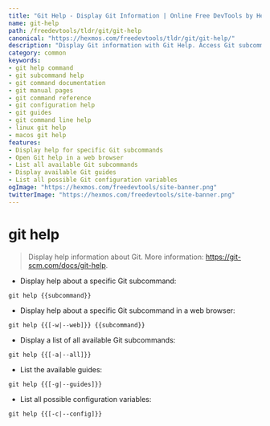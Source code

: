 ```yaml
---
title: "Git Help - Display Git Information | Online Free DevTools by Hexmos"
name: git-help
path: /freedevtools/tldr/git/git-help
canonical: "https://hexmos.com/freedevtools/tldr/git/git-help/"
description: "Display Git information with Git Help. Access Git subcommands, guides, and configurations. Free online tool, no registration required."
category: common
keywords:
- git help command
- git subcommand help
- git command documentation
- git manual pages
- git command reference
- git configuration help
- git guides
- git command line help
- linux git help
- macos git help
features:
- Display help for specific Git subcommands
- Open Git help in a web browser
- List all available Git subcommands
- Display available Git guides
- List all possible Git configuration variables
ogImage: "https://hexmos.com/freedevtools/site-banner.png"
twitterImage: "https://hexmos.com/freedevtools/site-banner.png"
---
```


# git help

> Display help information about Git.
> More information: <https://git-scm.com/docs/git-help>.

- Display help about a specific Git subcommand:

`git help {{subcommand}}`

- Display help about a specific Git subcommand in a web browser:

`git help {{[-w|--web]}} {{subcommand}}`

- Display a list of all available Git subcommands:

`git help {{[-a|--all]}}`

- List the available guides:

`git help {{[-g|--guides]}}`

- List all possible configuration variables:

`git help {{[-c|--config]}}`
